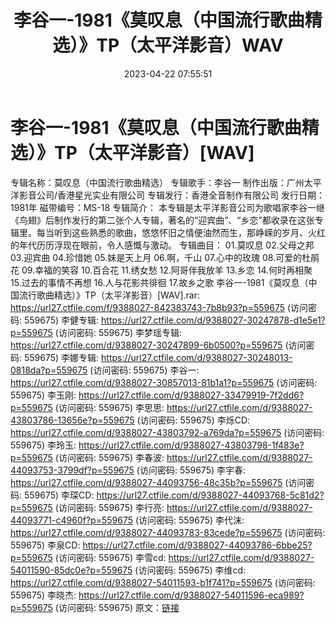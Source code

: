 ﻿---
title: 李谷一-1981《莫叹息（中国流行歌曲精选）》TP（太平洋影音）WAV
date: 2023-04-22 07:55:51
categories: WAV车载音乐、镜像
tags: 华语中文
---
# 李谷一-1981《莫叹息（中国流行歌曲精选）》TP（太平洋影音）[WAV]

专辑名称：莫叹息（中国流行歌曲精选）
专辑歌手：李谷一
制作出版：广州太平洋影音公司/香港星光实业有限公司
专辑发行：香港全音制作有限公司
发行日期：1981年
磁带编号：MS-18
专辑简介：
本专辑是太平洋影音公司为歌唱家李谷一继《鸟翅》后制作发行的第二张个人专辑，著名的“迎宾曲”、“乡恋”都收录在这张专辑里。每当听到这些熟悉的歌曲，悠悠怀旧之情便油然而生，那峥嵘的岁月、火红的年代历历浮现在眼前，令人感慨与激动。
专辑曲目：
01.莫叹息
02.父母之邦
03.迎宾曲
04.珍惜她
05.妹是天上月
06.啊，千山
07.心中的玫瑰
08.可爱的杜鹃花
09.幸福的笑容
10.百合花
11.绣女愁
12.阿哥伴我放羊
13.乡恋
14.何时再相聚
15.过去的事情不再想
16.人与花影共徘徊
17.故乡之歌
李谷一-1981《莫叹息（中国流行歌曲精选）》TP（太平洋影音）[WAV].rar: https://url27.ctfile.com/f/9388027-842383743-7b8b93?p=559675
(访问密码: 559675)
李健专辑: https://url27.ctfile.com/d/9388027-30247878-d1e5e1?p=559675
(访问密码: 559675)
李梦瑶专辑: https://url27.ctfile.com/d/9388027-30247899-6b0500?p=559675
(访问密码: 559675)
李娜专辑: https://url27.ctfile.com/d/9388027-30248013-0818da?p=559675
(访问密码: 559675)
李谷一: https://url27.ctfile.com/d/9388027-30857013-81b1a1?p=559675
(访问密码: 559675)
李玉刚: https://url27.ctfile.com/d/9388027-33479919-7f2dd6?p=559675
(访问密码: 559675)
李思思: https://url27.ctfile.com/d/9388027-43803786-13656e?p=559675
(访问密码: 559675)
李烁CD: https://url27.ctfile.com/d/9388027-43803792-a769da?p=559675
(访问密码: 559675)
李玲玉: https://url27.ctfile.com/d/9388027-43803798-1f483e?p=559675
(访问密码: 559675)
李春波: https://url27.ctfile.com/d/9388027-44093753-3799df?p=559675
(访问密码: 559675)
李宇春: https://url27.ctfile.com/d/9388027-44093756-48c35b?p=559675
(访问密码: 559675)
李琛CD: https://url27.ctfile.com/d/9388027-44093768-5c81d2?p=559675
(访问密码: 559675)
李行亮: https://url27.ctfile.com/d/9388027-44093771-c4960f?p=559675
(访问密码: 559675)
李代沫: https://url27.ctfile.com/d/9388027-44093783-83cede?p=559675
(访问密码: 559675)
李泉CD: https://url27.ctfile.com/d/9388027-44093786-6bbe25?p=559675
(访问密码: 559675)
李雪cd: https://url27.ctfile.com/d/9388027-54011590-85dc0e?p=559675
(访问密码: 559675)
李维cd: https://url27.ctfile.com/d/9388027-54011593-b1f741?p=559675
(访问密码: 559675)
李晓杰: https://url27.ctfile.com/d/9388027-54011596-eca989?p=559675
(访问密码: 559675)
原文：[链接](https://blog.sina.com.cn/s/blog_1647c7e76010311jz.html)